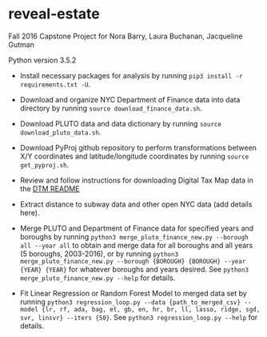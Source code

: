 # reveal-estate
Fall 2016 Capstone Project for Nora Barry, Laura Buchanan, Jacqueline Gutman

Python version 3.5.2

* Install necessary packages for analysis by running `pip3 install -r requirements.txt -U`.

* Download and organize NYC Department of Finance data into data directory by running `source download_finance_data.sh`.

* Download PLUTO data and data dictionary by running `source download_pluto_data.sh`.

* Download PyProj github repository to perform transformations between X/Y coordinates and latitude/longitude coordinates by running `source get_pyproj.sh`.

* Review and follow instructions for downloading Digital Tax Map data in the [DTM README](./download_dtm.md)

* Extract distance to subway data and other open NYC data (add details here).

* Merge PLUTO and Department of Finance data for specified years and boroughs by running `python3 merge_pluto_finance_new.py --borough all --year all` to obtain and merge data for all boroughs and all years (5 boroughs, 2003-2016), or by running `python3 merge_pluto_finance_new.py --borough {BOROUGH} {BOROUGH} --year {YEAR} {YEAR}` for whatever boroughs and years desired. See `python3 merge_pluto_finance_new.py --help` for details.

* Fit Linear Regression or Random Forest Model to merged data set by running `python3 regression_loop.py --data {path_to_merged_csv} --model {lr, rf, ada, bag, et, gb, en, hr, br, ll, lasso, ridge, sgd, svr, linsvr} --iters {50}`. See `python3 regression_loop.py --help` for details.
